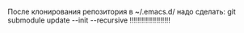 После клонирования репозитория в ~/.emacs.d/ надо сделать: git submodule update --init --recursive !!!!!!!!!!!!!!!!!!!!